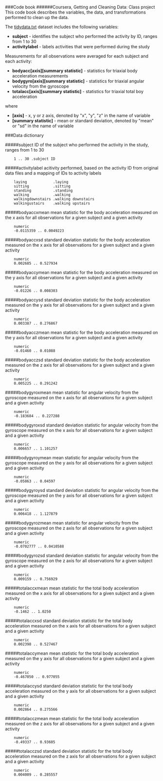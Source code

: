 ###Code book 
######Coursera, Getting and Cleaning Data: Class project
This code book describes the variables, the data, and transformations performed to clean up the data.

The [tidydata.txt](https://s3.amazonaws.com/coursera-uploads/user-716fd32e651d109067146440/972137/asst-3/582f29f0fa1511e39d691d043df393b4.txt) dataset includes the following variables:

- **subject** - identifies the subject who performed the activity by ID, ranges from 1 to 30 
- **activitylabel** - labels activities that were performed during the study

Measurements for all observations were averaged for each subject and each activity:

- **bodyacc[axis][summary statistic]** - statistics for triaxial body acceleration measurements 
- **bodygyro[axis][summary statistic]** - statistics for triaxial angular velocity from the gyroscope 
- **totalacc[axis][summary statistic]** - statistics for triaxial total boy acceleration 

where

- **[axis]** - x, y or z axis, denoted by "x", "y", "z" in the name of variable 
- **[summary statistic]** - mean or standard deviation, denoted by "mean" or "sd" in the name of variable

###Data dictionary

#####subject
  ID of the subject who performed the activity in the study, ranges from 1 to 30
```
    1 .. 30 .subject ID
```    
#####activitylabel
acitivity performed, based on the activity ID from original data files and a mapping of IDs to activity labels   
```
    laying            .laying
    sitting           .sitting
    standing          .standing
    walking           .walking
    walkingdownstairs .walking downstairs
    walkingustairs    .walking upstairs
```
#####bodyaccxmean
mean statistic for the body acceleration measured on the x axis for all observations for a given subject and a given activity
``` 
    numeric
    -0.0115359 .. 0.0049223
```
#####bodyaccxsd
standard deviation statistic for the body acceleration measured on the x axis for all observations for a given subject and a given activity
```
    numeric
    0.002685 .. 0.527934
```
#####bodyaccymean
mean statistic for the body acceleration measured on the y axis for all observations for a given subject and a given activity
```
    numeric
    -0.01226 .. 0.008303
```
#####bodyaccysd
standard deviation statistic for the body acceleration measured on the y axis for all observations for a given subject and a given activity
```
    numeric
    0.003387 .. 0.276867
```
#####bodyacczmean
mean statistic for the body acceleration measured on the y axis for all observations for a given subject and a given activity
```
    numeric
    -0.01460 .. 0.01088
```
#####bodyacczsd
standard deviation statistic for the body acceleration measured on the z axis for all observations for a given subject and a given activity
```
    numeric
    0.005225 .. 0.291242
```  
#####bodygyroxmean
  mean statistic for angular velocity from the gyroscope measured on the x axis for all observations for a given subject and a given activity
```
    numeric
    -0.183684 .. 0.227288
```    
#####bodygyroxsd
  standard deviation statistic for angular velocity from the gyroscope measured on the x axis for all observations for a given subject and a given activity
```
    numeric
    0.006657 .. 1.101257
```
#####bodygyroymean
  mean statistic for angular velocity from the gyroscope measured on the y axis for all observations for a given subject and a given activity
```
    numeric
    -0.05863 .. 0.04597
```
#####bodygyroysd
  standard deviation statistic for angular velocity from the gyroscope measured on the y axis for all observations for a given subject and a given activity
```
    numeric
    0.006418 .. 1.127879
```
#####bodygyrozmean
  mean statistic for angular velocity from the gyroscope measured on the z axis for all observations for a given subject and a given activity
```
    numeric
    -0.0702777 .. 0.0410588 
```
#####bodygyrozsd
  standard deviation statistic for angular velocity from the gyroscope measured on the z axis for all observations for a given subject and a given activity
```
    numeric
    0.009159 .. 0.756929
```
#####totalaccxmean
  mean statistic for the total body acceleration measured on the x axis for all observations for a given subject and a given activity
```
    numeric
    -0.1462 .. 1.0250
```
#####totalaccxsd
  standard deviation statistic for the total body acceleration measured on the x axis for all observations for a given subject and a given activity
```
    numeric
    0.002398 .. 0.527467
```
#####totalaccymean
  mean statistic for the total body acceleration measured on the y axis for all observations for a given subject and a given activity
```
    numeric
    -0.467050 .. 0.977055
```
#####totalaccysd
  standard deviation statistic for the total body acceleration measured on the y axis for all observations for a given subject and a given activity
```
    numeric
    0.002864 .. 0.275566
```
#####totalacczmean
  mean statistic for the total body acceleration measured on the z axis for all observations for a given subject and a given activity
```
    numeric
    -0.49337 .. 0.93605
```
#####totalacczsd
  standard deviation statistic for the total body acceleration measured on the z axis for all observations for a given subject and a given activity
```
    numeric
    0.004009 .. 0.285557
```